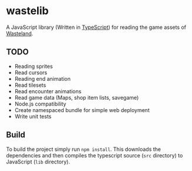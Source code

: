 wastelib
========

A JavaScript library (Written in [TypeScript]) for reading the game assets of [Wasteland].


TODO
----

* Reading sprites
* Read cursors
* Reading end animation
* Read tilesets
* Read encounter animations
* Read game data (Maps, shop item lists, savegame)
* Node.js compatibility
* Create namespaced bundle for simple web deployment
* Write unit tests


Build
-----

To build the project simply run `npm install`. This downloads the dependencies and then compiles the typescript source
(`src` directory) to JavaScript (`lib` directory).

[TypeScript]: https://www.typescriptlang.org/
[Wasteland]: https://en.wikipedia.org/wiki/Wasteland_(video_game)
